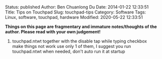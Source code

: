 Status: published
Author: Ben Chuanlong Du
Date: 2014-01-22 12:33:51
Title: Tips on Touchpad
Slug: touchpad-tips
Category: Software
Tags: Linux, software, touchpad, hardware
Modified: 2020-05-22 12:33:51

**Things on this page are fragmentary and immature notes/thoughts of the author. Please read with your own judgement!**
 
1. touchpad.ntwt together with the disable tap while typing checkbox make things not work
    use only 1 of them, 
    I suggest you run touchpad.ntwt when needed, don't auto run it at startup
